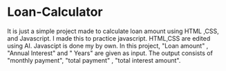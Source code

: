 # Loan-Calculator
It is just a simple project made to calculate loan amount using HTML ,CSS, and Javascript.
I made this to practice javascript. HTML,CSS are edited using AI. Javascipt is done my by own.
In this project, "Loan amount" , "Annual Interest" and " Years" are given as input.
The output consists of "monthly payment", "total payment" , "total interest amount".
